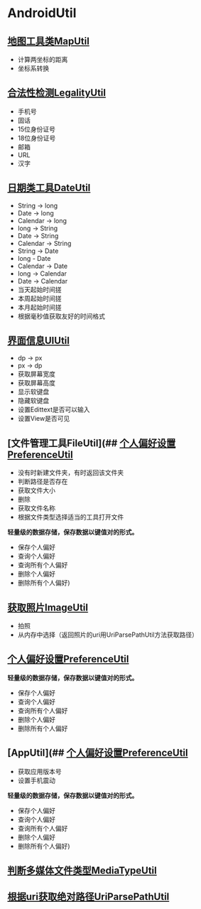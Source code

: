 # AndroidUtil

## [地图工具类MapUtil](https://github.com/jhj24/AndroidUtil/blob/master/library/src/main/java/jhj/com/library/util/MapUtil.java)
- 计算两坐标的距离
- 坐标系转换

## [合法性检测LegalityUtil](https://github.com/jhj24/AndroidUtil/blob/master/library/src/main/java/jhj/com/library/util/LegalityUtil.java)
- 手机号
- 固话
- 15位身份证号
- 18位身份证号
- 邮箱
- URL
- 汉字

## [日期类工具DateUtil](https://github.com/jhj24/AndroidUtil/blob/master/library/src/main/java/jhj/com/library/util/DateUtil.java)
- String -> long
- Date -> long
- Calendar -> long
- long -> String
- Date -> String
- Calendar -> String
- String -> Date
- long - Date
- Calendar -> Date
- long -> Calendar
- Date -> Calendar
- 当天起始时间搓
- 本周起始时间搓
- 本月起始时间搓
- 根据毫秒值获取友好的时间格式

## [界面信息UIUtil](https://github.com/jhj24/AndroidUtil/blob/master/library/src/main/java/jhj/com/library/util/UIUtil.java)
- dp -> px
- px -> dp
- 获取屏幕宽度
- 获取屏幕高度
- 显示软键盘
- 隐藏软键盘
- 设置Edittext是否可以输入
- 设置View是否可见

## [文件管理工具FileUtil](## [个人偏好设置PreferenceUtil](https://github.com/jhj24/AndroidUtil/blob/master/library/src/main/java/jhj/com/library/util/FileUtil.java)
- 没有时新建文件夹，有时返回该文件夹
- 判断路径是否存在
- 获取文件大小
- 删除
- 获取文件名称
- 根据文件类型选择适当的工具打开文件


**轻量级的数据存储，保存数据以键值对的形式。**
- 保存个人偏好
- 查询个人偏好
- 查询所有个人偏好
- 删除个人偏好
- 删除所有个人偏好)

## [获取照片ImageUtil](https://github.com/jhj24/AndroidUtil/blob/master/library/src/main/java/jhj/com/library/util/ImageUtil.java)
- 拍照
- 从内存中选择（返回照片的uri用UriParsePathUtil方法获取路径）

## [个人偏好设置PreferenceUtil](https://github.com/jhj24/AndroidUtil/blob/master/library/src/main/java/jhj/com/library/util/PreferenceUtil.java)
**轻量级的数据存储，保存数据以键值对的形式。**
- 保存个人偏好
- 查询个人偏好
- 查询所有个人偏好
- 删除个人偏好
- 删除所有个人偏好

## [AppUtil](## [个人偏好设置PreferenceUtil](https://github.com/jhj24/AndroidUtil/blob/master/library/src/main/java/jhj/com/library/util/AppUtil.java)
- 获取应用版本号
- 设置手机震动


**轻量级的数据存储，保存数据以键值对的形式。**
- 保存个人偏好
- 查询个人偏好
- 查询所有个人偏好
- 删除个人偏好
- 删除所有个人偏好)


## [判断多媒体文件类型MediaTypeUtil](https://github.com/jhj24/AndroidUtil/blob/master/library/src/main/java/jhj/com/library/util/MediaTypeUtil.java)

## [根据uri获取绝对路径UriParsePathUtil](https://github.com/jhj24/AndroidUtil/blob/master/library/src/main/java/jhj/com/library/util/UriParsePathUtil.java)




